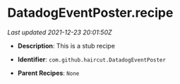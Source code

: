 # DatadogEventPoster.recipe

_Last updated 2021-12-23 20:01:50Z_

- **Description**: This is a stub recipe

- **Identifier**: `com.github.haircut.DatadogEventPoster`

- **Parent Recipes**: `None`
